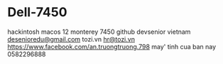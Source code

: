 # Dell-7450
hackintosh macos 12
monterey 7450 github
devsenior vietnam
desenioredu@gmail.com
tozi.vn
hr@tozi.vn
https://www.facebook.com/an.truongtruong.798 may' tinh cua ban nay
0582296888
